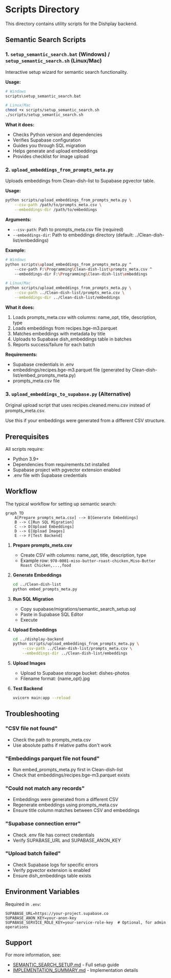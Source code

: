 # Scripts Directory

This directory contains utility scripts for the Dishplay backend.

## Semantic Search Scripts

### 1. `setup_semantic_search.bat` (Windows) / `setup_semantic_search.sh` (Linux/Mac)

Interactive setup wizard for semantic search functionality.

**Usage:**
```bash
# Windows
scripts\setup_semantic_search.bat

# Linux/Mac
chmod +x scripts/setup_semantic_search.sh
./scripts/setup_semantic_search.sh
```

**What it does:**
- Checks Python version and dependencies
- Verifies Supabase configuration
- Guides you through SQL migration
- Helps generate and upload embeddings
- Provides checklist for image upload

### 2. `upload_embeddings_from_prompts_meta.py`

Uploads embeddings from Clean-dish-list to Supabase pgvector table.

**Usage:**
```bash
python scripts/upload_embeddings_from_prompts_meta.py \
    --csv-path /path/to/prompts_meta.csv \
    --embeddings-dir /path/to/embeddings
```

**Arguments:**
- `--csv-path`: Path to prompts_meta.csv file (required)
- `--embeddings-dir`: Path to embeddings directory (default: ../Clean-dish-list/embeddings)

**Example:**
```bash
# Windows
python scripts\upload_embeddings_from_prompts_meta.py ^
    --csv-path F:\Programming\Clean-dish-list\prompts_meta.csv ^
    --embeddings-dir F:\Programming\Clean-dish-list\embeddings

# Linux/Mac
python scripts/upload_embeddings_from_prompts_meta.py \
    --csv-path ../Clean-dish-list/prompts_meta.csv \
    --embeddings-dir ../Clean-dish-list/embeddings
```

**What it does:**
1. Loads prompts_meta.csv with columns: name_opt, title, description, type
2. Loads embeddings from recipes.bge-m3.parquet
3. Matches embeddings with metadata by title
4. Uploads to Supabase dish_embeddings table in batches
5. Reports success/failure for each batch

**Requirements:**
- Supabase credentials in .env
- embeddings/recipes.bge-m3.parquet file (generated by Clean-dish-list/embed_prompts_meta.py)
- prompts_meta.csv file

### 3. `upload_embeddings_to_supabase.py` (Alternative)

Original upload script that uses recipes.cleaned.menu.csv instead of prompts_meta.csv.

Use this if your embeddings were generated from a different CSV structure.

## Prerequisites

All scripts require:
- Python 3.9+
- Dependencies from requirements.txt installed
- Supabase project with pgvector extension enabled
- .env file with Supabase credentials

## Workflow

The typical workflow for setting up semantic search:

```mermaid
graph TD
    A[Prepare prompts_meta.csv] --> B[Generate Embeddings]
    B --> C[Run SQL Migration]
    C --> D[Upload Embeddings]
    D --> E[Upload Images]
    E --> F[Test Backend]
```

1. **Prepare prompts_meta.csv**
   - Create CSV with columns: name_opt, title, description, type
   - Example row: `970-0001-miso-butter-roast-chicken,Miso-Butter Roast Chicken,...,food`

2. **Generate Embeddings**
   ```bash
   cd ../Clean-dish-list
   python embed_prompts_meta.py
   ```

3. **Run SQL Migration**
   - Copy supabase/migrations/semantic_search_setup.sql
   - Paste in Supabase SQL Editor
   - Execute

4. **Upload Embeddings**
   ```bash
   cd ../dishplay-backend
   python scripts/upload_embeddings_from_prompts_meta.py \
       --csv-path ../Clean-dish-list/prompts_meta.csv \
       --embeddings-dir ../Clean-dish-list/embeddings
   ```

5. **Upload Images**
   - Upload to Supabase storage bucket: dishes-photos
   - Filename format: {name_opt}.jpg

6. **Test Backend**
   ```bash
   uvicorn main:app --reload
   ```

## Troubleshooting

### "CSV file not found"
- Check the path to prompts_meta.csv
- Use absolute paths if relative paths don't work

### "Embeddings parquet file not found"
- Run embed_prompts_meta.py first in Clean-dish-list
- Check that embeddings/recipes.bge-m3.parquet exists

### "Could not match any records"
- Embeddings were generated from a different CSV
- Regenerate embeddings using prompts_meta.csv
- Ensure title column matches between CSV and embeddings

### "Supabase connection error"
- Check .env file has correct credentials
- Verify SUPABASE_URL and SUPABASE_ANON_KEY

### "Upload batch failed"
- Check Supabase logs for specific errors
- Verify pgvector extension is enabled
- Ensure dish_embeddings table exists

## Environment Variables

Required in `.env`:

```env
SUPABASE_URL=https://your-project.supabase.co
SUPABASE_ANON_KEY=your-anon-key
SUPABASE_SERVICE_ROLE_KEY=your-service-role-key  # Optional, for admin operations
```

## Support

For more information, see:
- [SEMANTIC_SEARCH_SETUP.md](../SEMANTIC_SEARCH_SETUP.md) - Full setup guide
- [IMPLEMENTATION_SUMMARY.md](../IMPLEMENTATION_SUMMARY.md) - Implementation details
